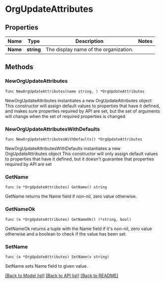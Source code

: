 # OrgUpdateAttributes

## Properties

Name | Type | Description | Notes
------------ | ------------- | ------------- | -------------
**Name** | **string** | The display name of the organization. | 

## Methods

### NewOrgUpdateAttributes

`func NewOrgUpdateAttributes(name string, ) *OrgUpdateAttributes`

NewOrgUpdateAttributes instantiates a new OrgUpdateAttributes object
This constructor will assign default values to properties that have it defined,
and makes sure properties required by API are set, but the set of arguments
will change when the set of required properties is changed

### NewOrgUpdateAttributesWithDefaults

`func NewOrgUpdateAttributesWithDefaults() *OrgUpdateAttributes`

NewOrgUpdateAttributesWithDefaults instantiates a new OrgUpdateAttributes object
This constructor will only assign default values to properties that have it defined,
but it doesn't guarantee that properties required by API are set

### GetName

`func (o *OrgUpdateAttributes) GetName() string`

GetName returns the Name field if non-nil, zero value otherwise.

### GetNameOk

`func (o *OrgUpdateAttributes) GetNameOk() (*string, bool)`

GetNameOk returns a tuple with the Name field if it's non-nil, zero value otherwise
and a boolean to check if the value has been set.

### SetName

`func (o *OrgUpdateAttributes) SetName(v string)`

SetName sets Name field to given value.



[[Back to Model list]](../README.md#documentation-for-models) [[Back to API list]](../README.md#documentation-for-api-endpoints) [[Back to README]](../README.md)


